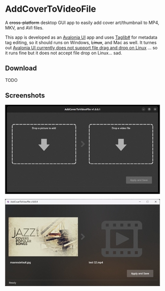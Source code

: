 # AddCoverToVideoFile
A ~~cross-platform~~ desktop GUI app to easily add cover art/thumbnail to MP4, MKV, and AVI files.  

This app is developed as an [Avalonia UI](https://avaloniaui.net/) app and uses [Taglib#](https://github.com/mono/taglib-sharp) for metadata tag editing, so it should runs on Windows, ~~Linux~~, and Mac as well. It turnes out [Avalonia UI currently does not support file drag and drop on Linux](https://github.com/AvaloniaUI/Avalonia/issues/6085) ... so it runs fine but it does not accept file drop on Linux... sad.

## Download
TODO

## Screenshots

![AddCoverToVideoFile](https://github.com/torum/AddCoverToVideoFile/blob/main/files/screenshots/screenshots.jpg?raw=true)

![AddCoverToVideoFile](https://github.com/torum/AddCoverToVideoFile/blob/main/files/screenshots/screenshots2.png?raw=true)
